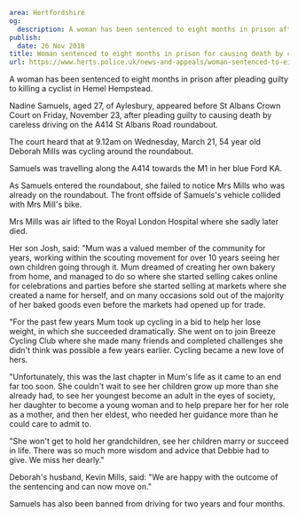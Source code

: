 ```yaml
area: Hertfordshire
og:
  description: A woman has been sentenced to eight months in prison after pleading guilty to killing a cyclist in Hemel Hempstead.
publish:
  date: 26 Nov 2018
title: Woman sentenced to eight months in prison for causing death by careless driving
url: https://www.herts.police.uk/news-and-appeals/woman-sentenced-to-eight-months-in-prison-for-causing-death-by-careless-driving
```

A woman has been sentenced to eight months in prison after pleading guilty to killing a cyclist in Hemel Hempstead.

Nadine Samuels, aged 27, of Aylesbury, appeared before St Albans Crown Court on Friday, November 23, after pleading guilty to causing death by careless driving on the A414 St Albans Road roundabout.

The court heard that at 9.12am on Wednesday, March 21, 54 year old Deborah Mills was cycling around the roundabout.

Samuels was travelling along the A414 towards the M1 in her blue Ford KA.

As Samuels entered the roundabout, she failed to notice Mrs Mills who was already on the roundabout. The front offside of Samuels's vehicle collided with Mrs Mill's bike.

Mrs Mills was air lifted to the Royal London Hospital where she sadly later died.

Her son Josh, said: "Mum was a valued member of the community for years, working within the scouting movement for over 10 years seeing her own children going through it. Mum dreamed of creating her own bakery from home, and managed to do so where she started selling cakes online for celebrations and parties before she started selling at markets where she created a name for herself, and on many occasions sold out of the majority of her baked goods even before the markets had opened up for trade.

"For the past few years Mum took up cycling in a bid to help her lose weight, in which she succeeded dramatically. She went on to join Breeze Cycling Club where she made many friends and completed challenges she didn't think was possible a few years earlier. Cycling became a new love of hers.

"Unfortunately, this was the last chapter in Mum's life as it came to an end far too soon. She couldn't wait to see her children grow up more than she already had, to see her youngest become an adult in the eyes of society, her daughter to become a young woman and to help prepare her for her role as a mother, and then her eldest, who needed her guidance more than he could care to admit to.

"She won't get to hold her grandchildren, see her children marry or succeed in life. There was so much more wisdom and advice that Debbie had to give. We miss her dearly."

Deborah's husband, Kevin Mills, said: "We are happy with the outcome of the sentencing and can now move on."

Samuels has also been banned from driving for two years and four months.
